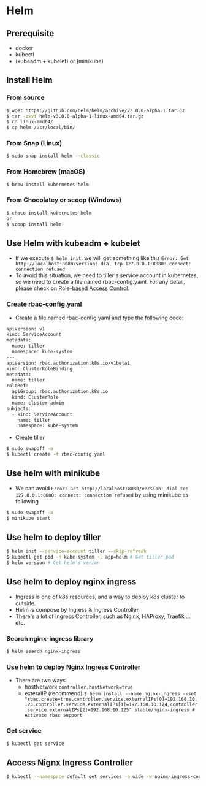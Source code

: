 # Helm
## Prerequisite
* docker
* kubectl
* (kubeadm + kubelet) or (minikube)
## Install Helm
### From source
```sh
$ wget https://github.com/helm/helm/archive/v3.0.0-alpha.1.tar.gz
$ tar -zxvf helm-v3.0.0-alpha-1-linux-amd64.tar.gz
$ cd linux-amd64/
$ cp helm /usr/local/bin/
```
### From Snap (Linux)
```sh
$ sudo snap install helm --classic
```
### From Homebrew (macOS)
```sh
$ brew install kubernetes-helm
```
### From Chocolatey or scoop (Windows)
```sh
$ choco install kubernetes-helm
or
$ scoop install helm
```
## Use Helm with kubeadm + kubelet
* If we execute `$ helm init`, we will get something like this `Error: Get http://localhost:8080/version: dial tcp 127.0.0.1:8080: connect: connection refused`
* To avoid this situation, we need to tiller's service account in kubernetes, so we need to create a file named rbac-config.yaml. For any detail, please check on [Role-based Access Control](https://docs.helm.sh/using_helm/#role-based-access-control).
### Create rbac-config.yaml
* Create a file named rbac-config.yaml and type the following code:
```sh
apiVersion: v1
kind: ServiceAccount
metadata:
  name: tiller
  namespace: kube-system
---
apiVersion: rbac.authorization.k8s.io/v1beta1
kind: ClusterRoleBinding
metadata:
  name: tiller
roleRef:
  apiGroup: rbac.authorization.k8s.io
  kind: ClusterRole
  name: cluster-admin
subjects:
  - kind: ServiceAccount
    name: tiller
    namespace: kube-system
```
* Create tiller
```sh
$ sudo swapoff -a
$ kubectl create -f rbac-config.yaml
```
## Use helm with minikube
* We can avoid `Error: Get http://localhost:8080/version: dial tcp 127.0.0.1:8080: connect: connection refused` by using minikube as following
```sh
$ sudo swapoff -a
$ minikube start
```
## Use helm to deploy tiller
```sh
$ helm init --service-account tiller --skip-refresh
$ kubectl get pod -n kube-system -l app=helm # Get tiller pod
$ helm version # Get helm's verion
```
## Use helm to deploy nginx ingress
* Ingress is one of k8s resources, and a way to deploy k8s cluster to outside.
* Helm is compose by Ingress & Ingress Controller
* There's a lot of Ingress Controller, such as Nginx, HAProxy, Traefik ... etc.
### Search nginx-ingress library
```sh
$ helm search nginx-ingress
```
### Use helm to deploy Nginx Ingress Controller
* There are two ways
  * hostNetwork `controller.hostNetwork=true`
  * exteralIP (recommend)
  `$ helm install --name nginx-ingress --set "rbac.create=true,controller.service.externalIPs[0]=192.168.10.123,controller.service.externalIPs[1]=192.168.10.124,controller.service.externalIPs[2]=192.168.10.125" stable/nginx-ingress # Activate rbac support`
### Get service
```sh
$ kubectl get service
```
## Access Nignx Ingress Controller
```sh
$ kubectl --namespace default get services -o wide -w nginx-ingress-controller # Use this to get externalip
```
